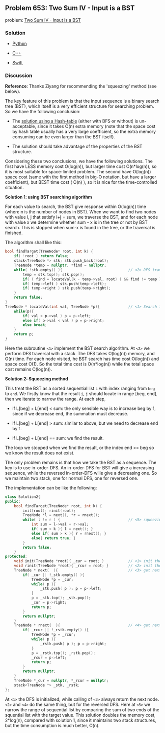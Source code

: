 ## Problem 653: Two Sum IV - Input is a BST

problem: [Two Sum IV - Input is a BST](https://leetcode.com/problems/two-sum-iv-input-is-a-bst/description/)

### Solution

- [Python](../python/problem653.py)

- [C++](../cpp/problem653.cpp)

- [Swift](../swift/problem653.swift)

### Discussion

**Reference**: Thanks Ziyang for recommending the 'squeezing' method (see below).

The key feature of this problem is that the input sequence is a binary search tree (BST), which itself is a very efficient structure for searching problem. So we have the following conclusion:

- The [solution using a Hash-table](https://leetcode.com/problems/two-sum-iv-input-is-a-bst/solution/) (either with BFS or without) is un-acceptable, since it takes O(n) extra memory (note that the space cost by hash table usually has a very large coefficient, so the extra memory consuming can be even larger than the BST itself).

- The solution should take advantage of the properties of the BST structure.

Considering these two conclusions, we have the following solutions. The first have LESS memory cost O(log(n)), but larger time cost O(n*log(n)), so it is most suitable for space-limited problem. The second have O(log(n)) space cost (same with the first method in big-O notation, but have a larger coefficient), but BEST time cost ( O(n) ), so it is nice for the time-controlled situation.

**Solution 1: using BST searching algorithm**

For each value to search, the BST give response within O(log(n)) time (where n is the number of nodes in BST). When we want to find two nodes with value i, j that satisfy i+j = sum, we traverse the BST, and for each node with value x we determine whether sum - x is in the tree or not by BST search. This is stopped when sum-x is found in the tree, or the traversal is finished.

The algorithm shall like this:
```c++
bool findTarget(TreeNode* root, int k) {
    if( !root ) return false;
    stack<TreeNode *> stk; stk.push_back(root);
    TreeNode *temp = nullptr, *find = nullptr;
    while( !stk.empty() ){                              // <2> DFS traversal working with the stack 'stk'.
        temp = stk.top(); stk.pop();
        if( ( find = locateVal(k - temp->val, root) ) && find != temp ) return true;
        if( temp->left ) stk.push(temp->left);
        if( temp->right ) stk.push(temp->right);
    }
    return false;
}
TreeNode * locateVal(int val, TreeNode *p){             // <1> Search the value 'val' in BST rooted with 'p'.
    while(p){
        if( val < p->val ) p = p->left;
        else if( p->val < val ) p = p->right;
        else break;
    }
    return p;
}
```

Here the subroutine `<1>` implement the BST search algorithm. At `<2>` we perform DFS traversal with a stack.  The DFS takes O(log(n)) memory, and O(n) time. For each node visited, he BST search has time cost O(log(n)) and space cost O(1). So the total time cost is O(n*log(n)) while the total space cost remains O(log(n)).

**Solution 2: Squeezing method**

This treat the BST as a sorted sequential list `L` with index ranging from `beg` to `end`. We firstly know that the result `i`, `j` should locate in range [beg, end], then we iterate to narrow the range. At each step,

* if L[beg] + L[end] < sum: the only sensible way is to increase beg by 1, since if we decrease end, the summation must decrease.

* if L[beg] + L[end] > sum: similar to above, but we need to decrease end by 1.

* if L[beg] + L[end] == sum: we find the result.

The loop we stopped when we find the result, or the index end >= beg so we know the result does not exist.

The only problem remains is that how we take the BST as a sequence. The key is to use in-order-DFS. An in-order-DFS for BST will give a increasing sequence, while the reversed in-order-DFS wille give a decreasing one. So we maintain two stack, one for normal DFS, one for reversed one.

The implementation can be like the following:
```c++
class Solution2{
public:
    bool findTarget(TreeNode* root, int k) {
        init(root); rinit(root);
        TreeNode *l = next(), *r = rnext();
        while( l != r ) {                               // <5> squeezing algorithm.
            int sum = l->val + r->val;
            if( sum < k ){ l = next(); }
            else if( sum > k ){ r = rnext(); }
            else{ return true; }
        }
        return false;
    }
protected:
    void init(TreeNode *root){ _cur = root; }           // <1> init the DFS traversal.
    void rinit(TreeNode *root){ _rcur = root; }         // <2> init the reversed DFS traversal.
    TreeNode * next(  ){                                // <3> get next node in DFS order.
        if( _cur || !_stk.empty() ){
            TreeNode *p = _cur;
            while( p ){
                _stk.push( p ); p = p->left;
            }
            p = _stk.top(); _stk.pop();
            _cur = p->right;
            return p;
        }
        return nullptr;
    }
    TreeNode * rnext(  ){                               // <4> get next node in reversed DFS order.
        if( _rcur || !_rstk.empty() ){
            TreeNode *p = _rcur;
            while( p ){
                _rstk.push( p ); p = p->right;
            }
            p = _rstk.top(); _rstk.pop();
            _rcur = p->left;
            return p;
        }
        return nullptr;
    }
    TreeNode *_cur = nullptr, *_rcur = nullptr;
    stack<TreeNode *> _stk, _rstk;
};

```

At `<1>` the DFS is initialized, while calling of `<3>` always return the next node. `<2>` and `<4>` do the same thing, but for the reversed DFS. Here at `<5>` we narrow the range of sequential list by comparing the sum of two ends of the squential list with the target value. This solution doubles the memory cost, 2*log(n), compared with solution 1, since it maintains two stack structures, but the time consumption is much better, O(n).
